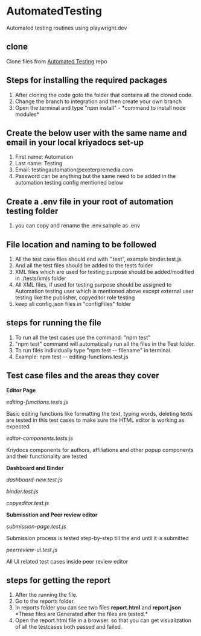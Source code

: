 # AutomatedTesting

Automated testing routines using playwright.dev

## clone

Clone files from [Automated Testing](https://gitlab.com/ExeterPremedia/devops/automatedtesting.git ) repo

## Steps for installing the required packages 

<ol>
<li>After cloning the code goto the  folder that contains all the cloned code.</li>
<li>Change the branch to integration and then create your own branch</li>
<li>Open the terminal and type "npm install" - *command to install node modules*</li>
</ol>

## Create the below user with the same name and email in your local kriyadocs set-up 

<ol>
<li>First name: Automation</li>
<li>Last name: Testing</li>
<li>Email: testingautomation@exeterpremedia.com</li>
<li>Password can be anything but the same need to be added in the automation testing config mentioned below</li>
</ol>

## Create a .env file in your root of automation testing folder 

<ol>
<li>you can copy and rename the .env.sample as .env</li>
</ol>

## File location and naming to be followed

<ol>
<li>All the test case files should end with “.test”, example binder.test.js </li>
<li>And all the test files should be added to the tests folder</li>
<li>XML files which are used for testing purpose should be added/modified in ./tests/xmls folder</li>
<li>All XML files, if used for testing purpose should be assigned to Automation testing user which is mentioned above except external user testing like the publisher, copyeditor role testing</li>
<li>keep all config.json files in "configFiles" folder</li>
</ol>

## steps for running the file 

<ol>
<li>To run all the test cases use the command: "npm test"</li>
<li>"npm test" command will automatically run all the  files in the Test folder.</li>
<li>To run files individually type "npm test -- filename" in terminal.</li>
<li>Example: npm test -- editing-functions.test.js</li>
</ol>

## Test case files and the areas they cover

<p><b>Editor Page</b></p>
<p><i>editing-functions.tests.js</i></p>
<p>Basic editing functions like formatting the text, typing words, deleting texts are tested in this test cases to make sure the HTML editor is working as expected<br/></p>

<p><i>editor-components.tests.js</i></p>
<p>Kriydocs components for authors, affiliations and other popup components and their functionality are tested<br/></p>

<p><b>Dashboard and Binder</b></p>
<p><i>dashboard-new.test.js</i><br/></p>

<p><i>binder.test.js</i><br/></p>

<p><i>copyeditor.test.js</i><br/></p>

<p><b>Submisstion and Peer review editor</b></p>
<p><i>submission-page.test.js</i></p>
<p>Submission process is tested step-by-step till the end until it is submitted<br/></p>

<p><i>peerreview-ui.test.js</i></p>
<p>All UI related test cases inside peer review editor<br/></p>

## steps for getting the report

<ol>
<li>After the running the file.</li>
<li>Go to the reports folder.</li>
<li>In reports folder you can see two files <b>report.html</b> and <b>report.json</b> <br> *These files are Generated after the files are tested.*</li>
<li>Open the report.html file in a browser. so that you can get visualization of all the testcases both passed and failed.</li> 
</ol>





 